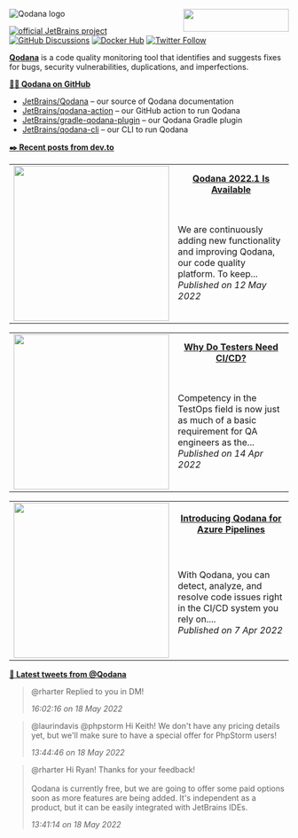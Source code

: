 ![Qodana logo](https://resources.jetbrains.com/storage/products/company/brand/logos/Qodana.png)
[<img src="https://api.producthunt.com/widgets/embed-image/v1/top-post-badge.svg?post_id=304841&theme=dark&period=daily" alt="" align="right" width="190" height="41">](https://www.producthunt.com/posts/jetbrains-qodana)

[![official JetBrains project](https://jb.gg/badges/official.svg)][jb:confluence-on-gh]
[![GitHub Discussions](https://img.shields.io/github/discussions/jetbrains/qodana)][jb:discussions]
[![Docker Hub](https://img.shields.io/docker/pulls/jetbrains/qodana.svg)][jb:docker]
[![Twitter Follow](https://img.shields.io/twitter/follow/Qodana?style=social&logo=twitter)][jb:twitter]

**[Qodana](https://jb.gg/qodana/try)** is a code quality monitoring tool that identifies and suggests fixes for bugs, security vulnerabilities, duplications, and imperfections.

**[👩‍💻 Qodana on GitHub](https://github.com/JetBrains?q=qodana&type=all&language=&sort=)**


- [JetBrains/Qodana](https://github.com/JetBrains/Qodana) – our source of Qodana documentation
- [JetBrains/qodana-action](https://github.com/jetbrains/qodana-action) – our GitHub action to run Qodana
- [JetBrains/gradle-qodana-plugin](https://github.com/JetBrains/gradle-qodana-plugin) – our Qodana Gradle plugin
- [JetBrains/qodana-cli](https://github.com/jetbrains/qodana-cli) – our CLI to run Qodana


[youtrack]: https://youtrack.jetbrains.com/issues/QD
[youtrack-new-issue]: https://youtrack.jetbrains.com/newIssue?project=QD&c=Platform%20GitHub%20Action
[jb:confluence-on-gh]: https://confluence.jetbrains.com/display/ALL/JetBrains+on+GitHub
[jb:discussions]: https://jb.gg/qodana-discussions
[jb:twitter]: https://twitter.com/Qodana
[jb:docker]: https://hub.docker.com/r/jetbrains/qodana
[jb:docs]: https://www.jetbrains.com/help/qodana/getting-started.html

**[✒️ Recent posts from dev.to](https://dev.to/qodana)**
<table>
  <tr>
    <td rowspan="2" width="280">
      <img src="" alt="" width="280">
    </td>
    <th>
      <a href="https://dev.to/qodana/qodana-20221-is-available-4ich">Qodana 2022.1 Is Available</a>
    </th>
  </tr>
  <tr>
    <td>
      We are continuously adding new functionality and improving Qodana, our code quality platform. To keep...
      <br>
      <i>Published on 12 May 2022</i>
    </td>
  </tr>
</table>
<table>
  <tr>
    <td rowspan="2" width="280">
      <img src="" alt="" width="280">
    </td>
    <th>
      <a href="https://dev.to/qodana/why-do-testers-need-cicd-2lo8">Why Do Testers Need CI/CD?</a>
    </th>
  </tr>
  <tr>
    <td>
      Competency in the TestOps field is now just as much of a basic requirement for QA engineers as the...
      <br>
      <i>Published on 14 Apr 2022</i>
    </td>
  </tr>
</table>
<table>
  <tr>
    <td rowspan="2" width="280">
      <img src="" alt="" width="280">
    </td>
    <th>
      <a href="https://dev.to/qodana/introducing-qodana-for-azure-pipelines-3l7k">Introducing Qodana for Azure Pipelines</a>
    </th>
  </tr>
  <tr>
    <td>
      With Qodana, you can detect, analyze, and resolve code issues right in the CI/CD system you rely on....
      <br>
      <i>Published on 7 Apr 2022</i>
    </td>
  </tr>
</table>


**[🐤 Latest tweets from @Qodana](https://twitter.com/Qodana)**
> <span class="mention">@rharter</span> Replied to you in DM!
>
> *16:02:16 on 18 May 2022*

> <span class="mention">@laurindavis</span> <span class="mention">@phpstorm</span> Hi Keith! We don't have any pricing details yet, but we'll make sure to have a special offer for PhpStorm users!
>
> *13:44:46 on 18 May 2022*

> <span class="mention">@rharter</span> Hi Ryan! Thanks for your feedback!<br/><br/>Qodana is currently free, but we are going to offer some paid options soon as more features are being added. It's independent as a product, but it can be easily integrated with JetBrains IDEs.
>
> *13:41:14 on 18 May 2022*


